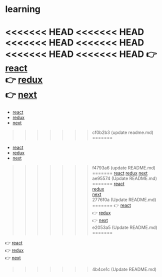 # learning
<<<<<<< HEAD
<<<<<<< HEAD
<<<<<<< HEAD
<<<<<<< HEAD
<<<<<<< HEAD
<<<<<<< HEAD
:point_right: [react](https://github.com/onmidnightblue/learning/blob/1872db58b25a7a0db22829855e2becb31895e324/react/README.md) <br />
:point_right: [redux](https://github.com/onmidnightblue/learning/blob/1872db58b25a7a0db22829855e2becb31895e324/redux/README.md) <br />
:point_right: [next](https://github.com/onmidnightblue/learning/blob/1872db58b25a7a0db22829855e2becb31895e324/next/README.md) <br />
=======
- [react](https://github.com/onmidnightblue/learning/blob/1872db58b25a7a0db22829855e2becb31895e324/react/README.md)
- [redux](https://github.com/onmidnightblue/learning/blob/1872db58b25a7a0db22829855e2becb31895e324/redux/README.md)
- [next](https://github.com/onmidnightblue/learning/blob/1872db58b25a7a0db22829855e2becb31895e324/next/README.md)
>>>>>>> cf0b2b3 (update readme.md)
=======
- [react](https://github.com/onmidnightblue/learning/blob/1872db58b25a7a0db22829855e2becb31895e324/react/README.md)
- [redux](https://github.com/onmidnightblue/learning/blob/1872db58b25a7a0db22829855e2becb31895e324/redux/README.md)
- [next](https://github.com/onmidnightblue/learning/blob/1872db58b25a7a0db22829855e2becb31895e324/next/README.md)
>>>>>>> f4793a6 (update README.md)
=======
[react](https://github.com/onmidnightblue/learning/blob/1872db58b25a7a0db22829855e2becb31895e324/react/README.md)
[redux](https://github.com/onmidnightblue/learning/blob/1872db58b25a7a0db22829855e2becb31895e324/redux/README.md)
[next](https://github.com/onmidnightblue/learning/blob/1872db58b25a7a0db22829855e2becb31895e324/next/README.md)
>>>>>>> ae95574 (Update README.md)
=======
[react](https://github.com/onmidnightblue/learning/blob/1872db58b25a7a0db22829855e2becb31895e324/react/README.md) <br />
[redux](https://github.com/onmidnightblue/learning/blob/1872db58b25a7a0db22829855e2becb31895e324/redux/README.md) <br />
[next](https://github.com/onmidnightblue/learning/blob/1872db58b25a7a0db22829855e2becb31895e324/next/README.md) <br />
>>>>>>> 2776f0a (Update README.md)
=======
:point_right: [react](https://github.com/onmidnightblue/learning/blob/1872db58b25a7a0db22829855e2becb31895e324/react/README.md) <br />
:point_right: [redux](https://github.com/onmidnightblue/learning/blob/1872db58b25a7a0db22829855e2becb31895e324/redux/README.md) <br />
:point_right: [next](https://github.com/onmidnightblue/learning/blob/1872db58b25a7a0db22829855e2becb31895e324/next/README.md) <br />
>>>>>>> e2053a5 (Update README.md)
=======

:point_right: [react](https://github.com/onmidnightblue/learning/blob/1872db58b25a7a0db22829855e2becb31895e324/react/README.md) <br />
:point_right: [redux](https://github.com/onmidnightblue/learning/blob/1872db58b25a7a0db22829855e2becb31895e324/redux/README.md) <br />
:point_right: [next](https://github.com/onmidnightblue/learning/blob/1872db58b25a7a0db22829855e2becb31895e324/next/README.md) <br />
>>>>>>> 4b4ce1c (Update README.md)
